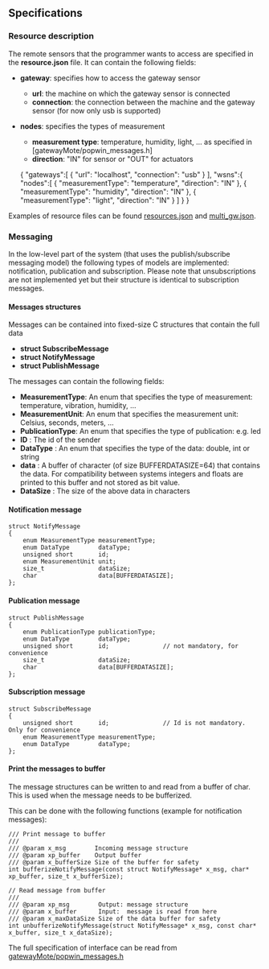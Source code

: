 
Specifications
--------------
### Resource description
The remote sensors that the programmer wants to access are specified in the **resource.json** file. It can contain the following fields:
- **gateway**: specifies how to access the gateway sensor
	- **url**: the machine on which the gateway sensor is connected
	- **connection**: the connection between the machine and the gateway sensor (for now only usb is supported)
- **nodes**: specifies the types of measurement
	- **measurement type**: temperature, humidity, light, ... as specified in [gatewayMote/popwin_messages.h]
	- **direction**: "IN" for sensor or "OUT" for actuators


	{
		"gateways":[
			{
				"url": "localhost",
				"connection": "usb"
			}
		],
		"wsns":{
			"nodes":[
				{
					"measurementType": "temperature",
					"direction":   "IN"
				},
				{
					"measurementType": "humidity",
					"direction":   "IN"
				},
				{
					"measurementType": "light",
					"direction":   "IN"
				}
			]
		}
	}

Examples of resource files can be found [resources.json](here) and [multi_gw.json](here).


### Messaging
In the low-level part of the system (that uses the publish/subscribe messaging model) the following types of models are implemented: notification, publication and subscription. Please note that unsubscriptions are not implemented yet but their structure is identical to subscription messages.

#### Messages structures
Messages can be contained into fixed-size C structures that contain the full data

- **struct SubscribeMessage**
- **struct NotifyMessage**
- **struct PublishMessage**

The messages can contain the following fields:
- **MeasurementType**: An enum that specifies the type of measurement: temperature, vibration, humidity, ...
- **MeasurementUnit**: An enum that specifies the measurement unit: Celsius, seconds, meters, ...
- **PublicationType**: An enum that specifies the type of publication: e.g. led
- **ID**             : The id of the sender
- **DataType**       : An enum that specifies the type of the data: double, int or string
- **data**           : A buffer of character (of size BUFFERDATASIZE=64) that contains the data. For compatibility between systems integers and floats are printed to this buffer and not stored as bit value.
- **DataSize**       : The size of the above data in characters

#### Notification message

	struct NotifyMessage
	{
		enum MeasurementType measurementType;
		enum DataType        dataType;
		unsigned short       id;
		enum MeasurementUnit unit;
		size_t               dataSize;
		char                 data[BUFFERDATASIZE];
	};

#### Publication message

	struct PublishMessage
	{
		enum PublicationType publicationType;
		enum DataType        dataType;
		unsigned short       id;               // not mandatory, for convenience
		size_t               dataSize;
		char                 data[BUFFERDATASIZE];
	};


#### Subscription message

	struct SubscribeMessage
	{
		unsigned short       id;               // Id is not mandatory. Only for convenience
		enum MeasurementType measurementType;
		enum DataType        dataType;
	};

#### Print the messages to buffer
The message structures can be written to and read from a buffer of char. This is used when the message needs to be bufferized.

This can be done with the following functions (example for notification messages):

	/// Print message to buffer
	///
	/// @param x_msg        Incoming message structure
	/// @param xp_buffer    Output buffer
	/// @param x_bufferSize Size of the buffer for safety
	int bufferizeNotifyMessage(const struct NotifyMessage* x_msg, char* xp_buffer, size_t x_bufferSize);

	// Read message from buffer
	/// 
	/// @param xp_msg        Output: message structure
	/// @param x_buffer      Input:  message is read from here
	/// @param x_maxDataSize Size of the data buffer for safety
	int unbufferizeNotifyMessage(struct NotifyMessage* x_msg, const char* x_buffer, size_t x_dataSize);

The full specification of interface can be read from [gatewayMote/popwin_messages.h](here)

